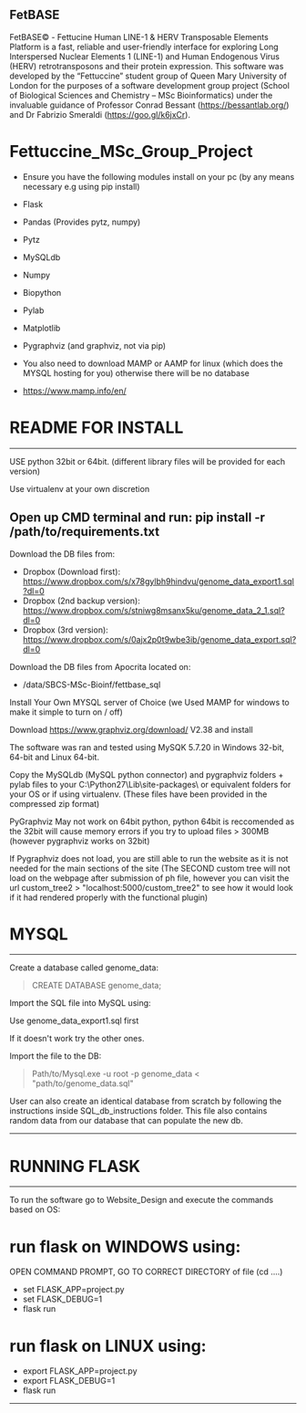 
FetBASE
-----------
FetBASE© - Fettucine Human LINE-1 & HERV Transposable Elements Platform is a fast, reliable and user-friendly interface for exploring Long Interspersed Nuclear Elements 1 (LINE-1) and Human Endogenous Virus (HERV) retrotransposons and their protein expression. This software was developed by the “Fettuccine” student group of Queen Mary University of London for the purposes of a software development group project (School of Biological Sciences and Chemistry – MSc Bioinformatics) under the invaluable guidance of Professor Conrad Bessant (https://bessantlab.org/) and Dr Fabrizio Smeraldi (https://goo.gl/k6jxCr). 

# Fettuccine_MSc_Group_Project
- Ensure you have the following modules install on your pc (by any means necessary e.g using pip install)
- Flask
- Pandas (Provides pytz, numpy)
- Pytz
- MySQLdb
- Numpy
- Biopython
- Pylab
- Matplotlib
- Pygraphviz (and graphviz, not via pip)

- You also need to download MAMP or AAMP for linux (which does the MYSQL hosting for you) otherwise there will be no database
- https://www.mamp.info/en/

# README FOR INSTALL

------------------------------
USE python 32bit or 64bit. (different library files will be provided for each version)

Use virtualenv at your own discretion

Open up CMD terminal and run:
pip install -r /path/to/requirements.txt
------------------------------

Download the DB files from:

- Dropbox (Download first): https://www.dropbox.com/s/x78gylbh9hindvu/genome_data_export1.sql?dl=0
- Dropbox (2nd backup version): https://www.dropbox.com/s/stniwg8msanx5ku/genome_data_2_1.sql?dl=0
- Dropbox (3rd version): https://www.dropbox.com/s/0ajx2p0t9wbe3ib/genome_data_export.sql?dl=0

Download the DB files from Apocrita located on:
- /data/SBCS-MSc-Bioinf/fettbase_sql

Install Your Own MYSQL server of Choice (we Used MAMP for windows to make it simple to turn on / off)

Download https://www.graphviz.org/download/ V2.38 and install

The software was ran and tested using MySQK 5.7.20 in Windows 32-bit, 64-bit and Linux 64-bit.

Copy the MySQLdb (MySQL python connector) and pygraphviz folders + pylab files to your C:\Python27\Lib\site-packages\ or equivalent folders for your OS or if using virtualenv. (These files have been provided in the compressed zip format)

PyGraphviz May not work on 64bit python, python 64bit is reccomended as the 32bit will cause memory errors if you try to upload files > 300MB (however pygraphviz works on 32bit)

If Pygraphviz does not load, you are still able to run the website as it is not needed for the main sections of the site
(The SECOND custom tree will not load on the webpage after submission of ph file, however you can visit the url custom_tree2 > "localhost:5000/custom_tree2" to see how it would look if it had rendered properly with the functional plugin)

# MYSQL
-----------

Create a database called genome_data:

> CREATE DATABASE genome_data;

Import the SQL file into MySQL using:

Use genome_data_export1.sql first

If it doesn't work try the other ones.

Import the file to the DB:

> Path/to/Mysql.exe -u root -p genome_data < "path/to/genome_data.sql"

User can also create an identical database from scratch by
following the instructions  inside SQL_db_instructions folder.
This file also contains random data from our database that can
populate the new db.

---------------
# RUNNING FLASK
-----------

To run the software go to Website_Design and execute the commands based on OS:

# run flask on WINDOWS using:
OPEN COMMAND PROMPT, GO TO CORRECT DIRECTORY of file (cd ..\..)
- set FLASK_APP=project.py
- set FLASK_DEBUG=1
- flask run

# run flask on LINUX using:
- export FLASK_APP=project.py
- export FLASK_DEBUG=1
- flask run

----------------------

